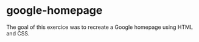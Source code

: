 # google-homepage

The goal of this exercice was to recreate a Google homepage using HTML and CSS. 
